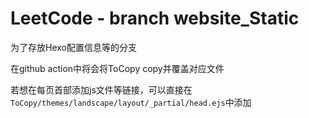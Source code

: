 # LeetCode - branch website_Static

为了存放Hexo配置信息等的分支

在github action中将会将ToCopy copy并覆盖对应文件

若想在每页首部添加js文件等链接，可以直接在```ToCopy/themes/landscape/layout/_partial/head.ejs```中添加
